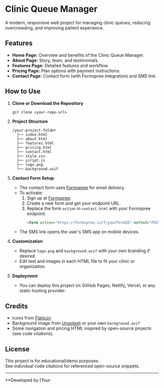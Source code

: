# Clinic Queue Manager

A modern, responsive web project for managing clinic queues, reducing overcrowding, and improving patient experience.

## Features

- **Home Page:** Overview and benefits of the Clinic Queue Manager.
- **About Page:** Story, team, and testimonials.
- **Features Page:** Detailed features and workflow.
- **Pricing Page:** Plan options with payment instructions.
- **Contact Page:** Contact form (with Formspree integration) and SMS link.

## How to Use

1. **Clone or Download the Repository**
   ```
   git clone <your-repo-url>
   ```
2. **Project Structure**
   ```
   /your-project-folder
     ├── index.html
     ├── about.html
     ├── features.html
     ├── pricing.html
     ├── contact.html
     ├── style.css
     ├── script.js
     ├── logo.png
     └── background.avif
   ```

3. **Contact Form Setup**
   - The contact form uses [Formspree](https://formspree.io/) for email delivery.
   - To activate:
     1. Sign up at [Formspree](https://formspree.io/).
     2. Create a new form and get your endpoint URL.
     3. Replace the form `action` in `contact.html` with your Formspree endpoint:
        ```html
        <form action="https://formspree.io/f/yourFormID" method="POST">
        ```
   - The SMS link opens the user's SMS app on mobile devices.

4. **Customization**
   - Replace `logo.png` and `background.avif` with your own branding if desired.
   - Edit text and images in each HTML file to fit your clinic or organization.

5. **Deployment**
   - You can deploy this project on GitHub Pages, Netlify, Vercel, or any static hosting provider.

## Credits

- Icons from [Flaticon](https://www.flaticon.com/)
- Background image from [Unsplash](https://unsplash.com/) or your own `background.avif`
- Some navigation and pricing HTML inspired by open-source projects (see code citations).

## License

This project is for educational/demo purposes.  
See individual code citations for referenced open-source snippets.

---
**Developed by [Your

